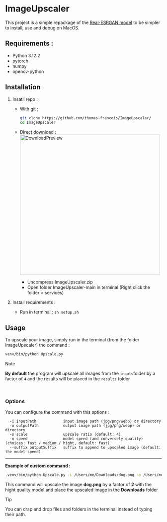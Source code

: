 # ImageUpscaler

This project is a simple repackage of the [Real-ESRGAN model](https://github.com/xinntao/Real-ESRGAN) to be simpler to install, use and debug on MacOS.


## Requirements :
- Python 3.12.2
- pytorch
- numpy
- opencv-python

## Installation

1. Insatll repo :
    - With git :
      ```bash
      git clone https://github.com/thomas-francois/ImageUpscaler/
      cd ImageUpscaler
      ```
    
    
    - Direct download :<br/><img width="450" alt="DownloadPreview" src="https://github.com/user-attachments/assets/251eb907-952b-4eee-934a-10223548e015"><br/>
      - Uncompress ImageUpscaler.zip
      - Open folder ImageUpscaler-main in terminal (Right click the folder > services)

2. Install requirements :  
      - Run in terminal : ```sh setup.sh```


## Usage

To upscale your image, simply run in the terminal (from the folder ImageUpscaler) the command :  
```bash
venv/bin/python Upscale.py
```

> [!NOTE]  
> **By default** the program will upscale all images from the ```inputs```folder by a factor of ```4``` and the results will be placed in the ```results``` folder

<br/>

### Options
You can configure the command with this options :

```console
  -i inputPath            input image path (jpg/png/webp) or directory
  -o outputPath           output image path (jpg/png/webp) or directory
  -s scale                upscale ratio (default: 4)
  -n speed                model speed (and conversely quality) (choices: fast / medium / hight, default: fast)
  --suffix outputSuffix   suffix to append to upscaled image (default: the model speed)
```

---

**Example of custom command :**  
```bash
.venv/bin/python Upscale.py -i /Users/me/Downloads/dog.png -o /Users/me/Downloads -s 2 -n hight
```  
This command will upscale the image **dog.png** by a factor of **2** with the hight quality model and place the upscaled image in the **Downloads** folder  

> [!Tip]
> You can drap and drop files and folders in the terminal instead of typing their path.
